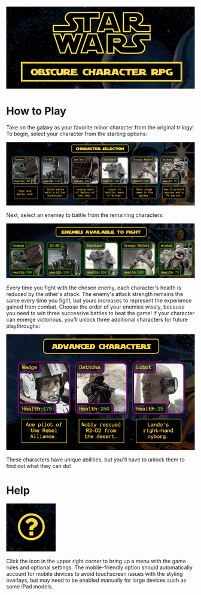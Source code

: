 ![alt text](https://github.com/awberez/sw-game/blob/master/assets/images/readme_1.png "Header Image")
# How to Play
Take on the galaxy as your favorite minor character from the original trilogy! To begin, select your character from the starting options:

![alt text](https://github.com/awberez/sw-game/blob/master/assets/images/readme_2.png "Characters Image")

Next, select an enemey to battle from the remaining characters:

![alt text](https://github.com/awberez/sw-game/blob/master/assets/images/readme_3.png "Enemies Image")

Every time you fight with the chosen enemy, each character's health is reduced by the other's attack. The enemy's attack strength remains the same every time you fight, but yours increases to represent the experience gained from combat. Choose the order of your enemies wisely, because you need to win three successive battles to beat the game! If your character can emerge victorious, you'll unlock three additional characters for future playthroughs:

![alt text](https://github.com/awberez/sw-game/blob/master/assets/images/readme_4.png "Advanced Characters Image")

These characters have unique abilities, but you'll have to unlock them to find out what they can do!

# Help
![alt text](https://github.com/awberez/sw-game/blob/master/assets/images/readme_5.png "Help Image") 

Click the icon in the upper right corner to bring up a menu with the game rules and optional settings. The mobile-friendly option should automatically account for mobile devices to avoid touchscreen issues with the styling overlays, but may need to be enabled manually for large devices such as some iPad models.
